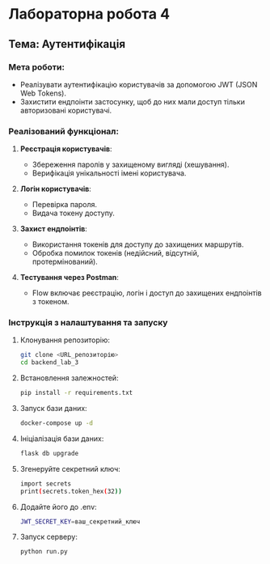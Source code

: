 # Лабораторна робота 4

## Тема: Аутентифікація

### Мета роботи:
- Реалізувати аутентифікацію користувачів за допомогою JWT (JSON Web Tokens).
- Захистити ендпоінти застосунку, щоб до них мали доступ тільки авторизовані користувачі.

### **Реалізований функціонал:**
1. **Реєстрація користувачів**:
   - Збереження паролів у захищеному вигляді (хешування).
   - Верифікація унікальності імені користувача.

2. **Логін користувачів**:
   - Перевірка пароля.
   - Видача токену доступу.

3. **Захист ендпоінтів**:
   - Використання токенів для доступу до захищених маршрутів.
   - Обробка помилок токенів (недійсний, відсутній, протермінований).

4. **Тестування через Postman**:
   - Flow включає реєстрацію, логін і доступ до захищених ендпоінтів з токеном.

### Інструкція з налаштування та запуску

1. Клонування репозиторію:
    ```bash
    git clone <URL_репозиторію>
    cd backend_lab_3

2. Встановлення залежностей:
    ```bash
    pip install -r requirements.txt

3. Запуск бази даних:
    ```bash
    docker-compose up -d

4. Ініціалізація бази даних:
    ```bash
    flask db upgrade

5. Згенеруйте секретний ключ:
    ```bash
    import secrets
    print(secrets.token_hex(32))

6. Додайте його до .env:
    ```bash
    JWT_SECRET_KEY=ваш_секретний_ключ

7. Запуск серверу:
    ```bash
    python run.py
